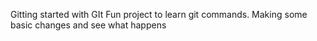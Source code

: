 Gitting started with GIt
Fun project to learn git commands.
 Making some basic changes and see what happens
